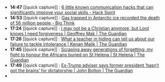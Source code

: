 - **14:47** [[quick capture]] : [6 little known communication hacks that can significantly improve your social skills - Hack Spirit](https://hackspirit.com/little-known-communication-hacks-that-can-significantly-improve-your-social-skills/ "6 little known communication hacks that can significantly improve your social skills - Hack Spirit")
- **14:53** [[quick capture]] : [Gas trapped in Antarctic ice recorded the death of 56 million people - Big Think](https://bigthink.com/the-past/antarctic-ice-colonization/ "Gas trapped in Antarctic ice recorded the death of 56 million people - Big Think")
- **17:24** [[quick capture]] : [I may not be a Christian anymore, but Lord knows I need forgiveness | Geoffrey Mak | The Guardian](https://www.theguardian.com/commentisfree/2024/mar/31/christian-forgiveness-easter "I may not be a Christian anymore, but Lord knows I need forgiveness | Geoffrey Mak | The Guardian")
- **17:26** [[quick capture]] : [What a teacher in hiding can tell us about our failure to tackle intolerance | Kenan Malik | The Guardian](https://www.theguardian.com/commentisfree/2024/mar/31/batley-school-what-teacher-in-hiding-can-tell-us-about-our-failure-to-tackle-intolerance "What a teacher in hiding can tell us about our failure to tackle intolerance | Kenan Malik | The Guardian")
- **17:45** [[quick capture]] : [Scraping away generations of forgetting: my fight to honour the Africans buried on St Helena | St Helena | The Guardian](https://www.theguardian.com/world/2024/mar/27/scraping-away-generations-of-forgetting-my-fight-to-honour-the-africans-buried-on-st-helena "Scraping away generations of forgetting: my fight to honour the Africans buried on St Helena | St Helena | The Guardian")
- **17:49** [[quick capture]] : [Ex-Trump adviser says former president ‘hasn’t got the brains’ for dictatorship | John Bolton | The Guardian](https://www.theguardian.com/us-news/2024/mar/30/john-bolton-donald-trump-dictatorship "Ex-Trump adviser says former president ‘hasn’t got the brains’ for dictatorship | John Bolton | The Guardian")
-